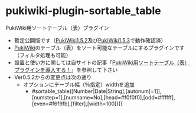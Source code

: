 # pukiwiki-plugin-sortable_table

PukiWiki用ソートテーブル（表）プラグイン

- 暫定公開版です（[PukiWiki1.5.2](https://pukiwiki.osdn.jp/?PukiWiki/Download/1.5.2)及び[PukiWiki1.5.3](https://pukiwiki.osdn.jp/?PukiWiki/Download/1.5.3)で動作確認済）
- [PukiWiki](https://ja.wikipedia.org/wiki/PukiWiki)のテーブル（表）をソート可能なテーブルにするプラグインです（フィルタ処理も可能）
- 設置と使い方に関しては自サイトの記事「[PukiWiki用ソートテーブル（表）プラグインを導入する！](https://dajya-ranger.com/pukiwiki/sortable-table-plugin/)」を参照して下さい
- Ver0.5.2からの変更点は次の通り
	- オプションにテーブル幅（％指定）widthを追加
		- #sortable_table([Number|Date|String],[autonum[=1]],[numstep=1],[numname=No],[head=#f0f0f0],[odd=#ffffff],[even=#f6f9fb],[filter],[width=100]){{
